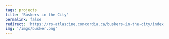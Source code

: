 ```yaml
---
tags: projects
title: 'Buskers in the City'
permalink: false
redirect: 'https://rs-atlascine.concordia.ca/buskers-in-the-city/index.html?module=module.stories'
img: '/imgs/busker.png'
---
```

